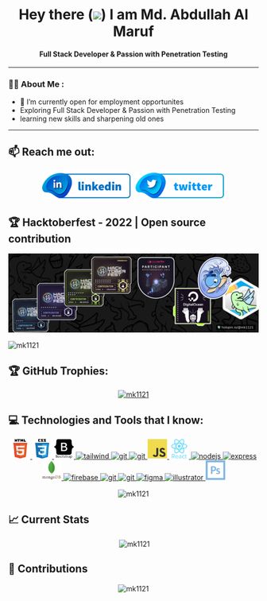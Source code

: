 <div align="center" id="badges">
  <h1>
  Hey there
  (<img src="https://media.giphy.com/media/hvRJCLFzcasrR4ia7z/giphy.gif" width="30px"/>)
    I am Md. Abdullah Al Maruf
</h1>
 <h4>Full Stack Developer & Passion with Penetration Testing</h4>
</div>

---

### :man_technologist: About Me :

- :telescope: I’m currently open for employment opportunites
- Exploring Full Stack Developer & Passion with Penetration Testing
- learning new skills and sharpening old ones

---

<h2 align="left">📫 Reach me out:</h2>
<p align="center">
<a href="https://www.linkedin.com/in/md-abdullah-al-maruf/" target="blank"><img align="center" src="./icons/linkedin.png" alt="md-abdullah-al-maruf" height="60" width="" /></a>
<a href="https://twitter.com/maruf1121" target="blank"><img align="center" src="./icons/twitter.png" alt="mk1121" height="60" width="" /></a>
</p>

<h2 align="left">🏆 Hacktoberfest - 2022 | Open source contribution</h2>
<a href='https://www.holopin.me/mk1121'><img src='hacktober_fest_badge.png'/></a>
<p align="left"> <img src="https://komarev.com/ghpvc/?username=mk1121&label=Profile%20views&color=0e75b6&style=flat" alt="mk1121" /> </p>

<h2 align="left">🏆 GitHub Trophies:</h2>
<p align="center"> <a href="https://github.com/ryo-ma/github-profile-trophy"><img src="https://github-profile-trophy.vercel.app/?username=mk1121" alt="mk1121" /></a> </p>

<h2 align="left">💻 Technologies and Tools that I know:</h2>
<p align="center"> <a href="https://www.w3.org/html/" target="_blank" rel="noreferrer"> <img src="https://raw.githubusercontent.com/devicons/devicon/master/icons/html5/html5-original-wordmark.svg" alt="html5" width="40" height="40"/> </a> <a href="https://www.w3schools.com/css/" target="_blank" rel="noreferrer"> <img src="https://raw.githubusercontent.com/devicons/devicon/master/icons/css3/css3-original-wordmark.svg" alt="css3" width="40" height="40"/> </a><a href="https://getbootstrap.com" target="_blank" rel="noreferrer"> <img src="https://raw.githubusercontent.com/devicons/devicon/master/icons/bootstrap/bootstrap-plain-wordmark.svg" alt="bootstrap" width="40" height="40"/> </a><a href="https://tailwindcss.com/" target="_blank" rel="noreferrer"> <img src="https://www.vectorlogo.zone/logos/tailwindcss/tailwindcss-icon.svg" alt="tailwind" width="40" height="40"/> </a>
  <a href="https://mui.com/" target="_blank" rel="noreferrer"> <img src="https://i.ibb.co/qMZ5NbQ/mui.png" alt="git" width="40" height="40"/> </a>
 <a href="https://react-bootstrap.github.io/" target="_blank" rel="noreferrer"> <img src="https://i.ibb.co/HdvZMjr/react-Bootstrap.png" alt="git" width="40" height="40"/> </a>
 <a href="https://developer.mozilla.org/en-US/docs/Web/JavaScript" target="_blank" rel="noreferrer"> <img src="https://raw.githubusercontent.com/devicons/devicon/master/icons/javascript/javascript-original.svg" alt="javascript" width="40" height="40"/> </a><a href="https://reactjs.org/" target="_blank" rel="noreferrer"> <img src="https://raw.githubusercontent.com/devicons/devicon/master/icons/react/react-original-wordmark.svg" alt="react" width="40" height="40"/> </a> <a href="https://nodejs.org" target="_blank" rel="noreferrer"> <img src="https://i.ibb.co/K5wmPSk/nodejs.png" alt="nodejs" width="40" height="40"/> </a> <a href="https://expressjs.com" target="_blank" rel="noreferrer"> <img src="https://i.ibb.co/6YpGJxC/expressjs.png" alt="express" width="40" height="40"/> </a><a href="https://www.mongodb.com/" target="_blank" rel="noreferrer"> <img src="https://raw.githubusercontent.com/devicons/devicon/master/icons/mongodb/mongodb-original-wordmark.svg" alt="mongodb" width="40" height="40"/> </a><a href="https://firebase.google.com/" target="_blank" rel="noreferrer"> <img src="https://www.vectorlogo.zone/logos/firebase/firebase-icon.svg" alt="firebase" width="40" height="40"/> </a> 
 <a href="https://git-scm.com/" target="_blank" rel="noreferrer"> <img src="https://www.vectorlogo.zone/logos/git-scm/git-scm-icon.svg" alt="git" width="40" height="40"/> </a> 
 <a href="https://github.com/" target="_blank" rel="noreferrer"> <img src="https://i.ibb.co/CJRkcrq/gitHub.png" alt="git" width="40" height="40"/> </a>
 <a href="https://www.figma.com/" target="_blank" rel="noreferrer"> <img src="https://www.vectorlogo.zone/logos/figma/figma-icon.svg" alt="figma" width="40" height="40"/> </a>  <a href="https://www.adobe.com/in/products/illustrator.html" target="_blank" rel="noreferrer"> <img src="https://www.vectorlogo.zone/logos/adobe_illustrator/adobe_illustrator-icon.svg" alt="illustrator" width="40" height="40"/> </a>   <a href="https://www.photoshop.com/en" target="_blank" rel="noreferrer"> <img src="https://raw.githubusercontent.com/devicons/devicon/master/icons/photoshop/photoshop-line.svg" alt="photoshop" width="40" height="40"/> </a>   </p>

<p align='center'><img align="center" src="https://github-readme-stats.vercel.app/api/top-langs?username=mk1121&show_icons=true&locale=en&layout=compact" alt="mk1121" /></p>

<h2 align='left'>📈 Current Stats</h2>
<p align='center'>&nbsp;<img align="center" src="https://github-readme-stats.vercel.app/api?username=mk1121&show_icons=true&locale=en" alt="mk1121" /></p>

<h2 align='left'>🎁 Contributions</h2>
<p align='center'><img align="center" src="https://streak-stats.demolab.com/?user=mk1121" alt="mk1121" /></p>

